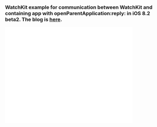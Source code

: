 ### WatchKit example for communication between WatchKit and containing app with openParentApplication:reply: in iOS 8.2 beta2.  The blog is [here](http://nilstack.github.io/2014/12/11/WatchKit-Communicates-With-Containing-App-With-OpenParentApplication/).

<iframe width="420" height="315" src="//www.youtube.com/embed/pkFT2BOJPtc" frameborder="0" allowfullscreen></iframe>
